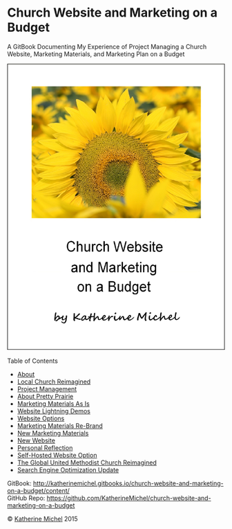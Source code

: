 # Church Website and Marketing on a Budget

A GitBook Documenting My Experience of Project Managing a Church Website, Marketing Materials, and Marketing Plan on a Budget
<br> 

![](cover.jpg)

Table of Contents
* [About](README.md)
* [Local Church Reimagined](local-church-reimagined.md)
* [Project Management](project-management.md)
* [About Pretty Prairie](about-pretty-prairie.md)
* [Marketing Materials As Is](marketing-materials-as-is.md)
* [Website Lightning Demos](website-lightning-demos.md)
* [Website Options](website-options.md)
* [Marketing Materials Re-Brand](marketing-materials-re-brand.md)
* [New Marketing Materials](new-marketing-materials.md)
* [New Website](new-website.md)
* [Personal Reflection](personal-reflection.md)
* [Self-Hosted Website Option](self-hosted-website-option.md)
* [The Global United Methodist Church Reimagined](the-global-united-methodist-church-reimagined.md)
* [Search Engine Optimization Update](search-engine-optimization-update.md)

GitBook: http://katherinemichel.gitbooks.io/church-website-and-marketing-on-a-budget/content/
<br> 
GitHub Repo: https://github.com/KatherineMichel/church-website-and-marketing-on-a-budget

© [Katherine Michel](http://katherinemichel.github.io) 2015<script>new Date().getFullYear()>2013&&document.write("-"+new Date().getFullYear());</script>
